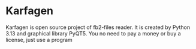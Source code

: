<h1>Karfagen</h1>
<p>Karfagen is open source project of fb2-files reader. It is created by Python 3.13 and graphical library PyQT5. You
no need to pay a money or buy a license, just use a program</p>